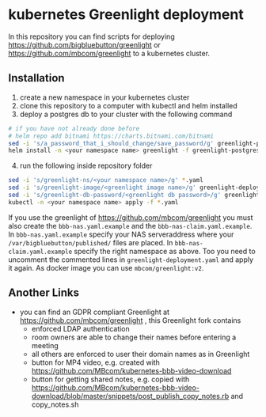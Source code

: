# kubernetes Greenlight deployment

In this repository you can find scripts for deploying https://github.com/bigbluebutton/greenlight or https://github.com/mbcom/greenlight to a kubernetes cluster.

## Installation
1. create a new namespace in your kubernetes cluster
2. clone this repository to a computer with kubectl and helm installed
3. deploy a postgres db to your cluster with the following command
```bash
# if you have not already done before
# helm repo add bitnami https://charts.bitnami.com/bitnami
sed -i 's/a_password_that_i_should_change/save_password/g' greenlight-postgres.values
helm install -n <your namespace name> greenlight -f greenlight-postgres.values bitnami/postgresql
```
4. run the following inside repository folder
```bash
sed -i 's/greenlight-ns/<your namespace name>/g' *.yaml
sed -i 's/greenlight-image/<greenlight image name>/g' greenlight-deployment.yaml
sed -i 's/greenlight-db-password/<greenlight db password>/g' greenlight-deployment.yaml
kubectl -n <your namespace name> apply -f *.yaml
```  
  
If you use the greenlight of https://github.com/mbcom/greenlight you must also create the `bbb-nas.yaml.example` and the `bbb-nas-claim.yaml.example`. In `bbb-nas.yaml.example` specify your NAS serveraddress where your `/var/bigbluebutton/published/` files are placed. In `bbb-nas-claim.yaml.example` specify the right namespace as above.
Too you need to uncomment the commented lines in `greenlight-deployment.yaml` and apply it again.
As docker image you can use `mbcom/greenlight:v2`.

## Another Links
* you can find an GDPR compliant Greenlight at https://github.com/mbcom/greenlight , this Greenlight fork contains
   * enforced LDAP authentication
   * room owners are able to change their names before entering a meeting
   * all others are enforced to user their domain names as in Greenlight
   * button for MP4 video, e.g. created with https://github.com/MBcom/kubernetes-bbb-video-download
   * button for getting shared notes, e.g. copied with https://github.com/MBcom/kubernetes-bbb-video-download/blob/master/snippets/post_publish_copy_notes.rb and copy_notes.sh
